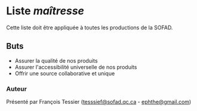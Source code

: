 # Liste *maîtresse*
Cette liste doit être appliquée à toutes les productions de la SOFAD.

## Buts
- Assurer la qualité de nos produits
- Assurer l'accessibilité universelle de nos produits
- Offrir une source collaborative et unique



### Auteur
Présenté par François Tessier (tesssief@sofad.qc.ca - ephthe@gmail.com)
